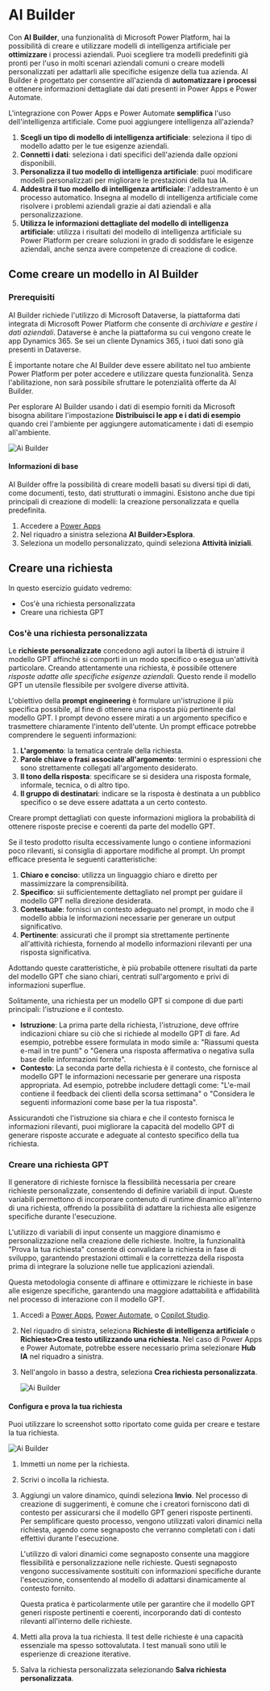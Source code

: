 # AI Builder
Con **AI Builder**, una funzionalità di Microsoft Power Platform, hai la possibilità di creare e utilizzare modelli di intelligenza artificiale per **ottimizzare** i processi aziendali. Puoi scegliere tra modelli predefiniti già pronti per l'uso in molti scenari aziendali comuni o creare modelli personalizzati per adattarli alle specifiche esigenze della tua azienda. AI Builder è progettato per consentire all'azienda di **automatizzare i processi** e ottenere informazioni dettagliate dai dati presenti in Power Apps e Power Automate.

L'integrazione con Power Apps e Power Automate **semplifica** l'uso dell'intelligenza artificiale. Come puoi aggiungere intelligenza all'azienda?
1. **Scegli un tipo di modello di intelligenza artificiale**: seleziona il tipo di modello adatto per le tue esigenze aziendali.
2. **Connetti i dati**: seleziona i dati specifici dell'azienda dalle opzioni disponibili.
3. **Personalizza il tuo modello di intelligenza artificiale**: puoi modificare modelli personalizzati per migliorare le prestazioni della tua IA.
4. **Addestra il tuo modello di intelligenza artificiale**: l'addestramento è un processo automatico. Insegna al modello di intelligenza artificiale come risolvere i problemi aziendali grazie ai dati aziendali e alla personalizzazione.
5. **Utilizza le informazioni dettagliate del modello di intelligenza artificiale**: utilizza i risultati del modello di intelligenza artificiale su Power Platform per creare soluzioni in grado di soddisfare le esigenze aziendali, anche senza avere competenze di creazione di codice.

## Come creare un modello in AI Builder
### Prerequisiti
AI Builder richiede l'utilizzo di Microsoft Dataverse, la piattaforma dati integrata di Microsoft Power Platform che consente di *archiviare e gestire i dati aziendali*. Dataverse è anche la piattaforma su cui vengono create le app Dynamics 365. Se sei un cliente Dynamics 365, i tuoi dati sono già presenti in Dataverse.

È importante notare che AI Builder deve essere abilitato nel tuo ambiente Power Platform per poter accedere e utilizzare questa funzionalità. Senza l'abilitazione, non sarà possibile sfruttare le potenzialità offerte da AI Builder.

Per esplorare AI Builder usando i dati di esempio forniti da Microsoft  bisogna abilitare l'impostazione **Distribuisci le app e i dati di esempio** quando crei l'ambiente per aggiungere automaticamente i dati di esempio all'ambiente.

![Ai Builder](/img/power-platform/complementary-solutions/ai-1.png)

#### Informazioni di base
AI Builder offre la possibilità di creare modelli basati su diversi tipi di dati, come documenti, testo, dati strutturati o immagini. Esistono anche due tipi principali di creazione di modelli: la creazione personalizzata e quella predefinita.
1. Accedere a [Power Apps](https://make.powerapps.com/)
2. Nel riquadro a sinistra seleziona **AI Builder>Esplora**.
3. Seleziona un modello personalizzato, quindi seleziona **Attività iniziali**.

## Creare una richiesta
In questo esercizio guidato vedremo:
- Cos'è una richiesta personalizzata
- Creare una richiesta GPT

### Cos'è una richiesta personalizzata
Le **richieste personalizzate** concedono agli autori la libertà di istruire il modello GPT affinché si comporti in un modo specifico o esegua un'attività particolare. Creando attentamente una richiesta, è possibile ottenere *risposte adatte alle specifiche esigenze aziendali*. Questo rende il modello GPT un utensile flessibile per svolgere diverse attività.

L'obiettivo della **prompt engineering** è formulare un'istruzione il più specifica possibile, al fine di ottenere una risposta più pertinente dal modello GPT. I prompt devono essere mirati a un argomento specifico e trasmettere chiaramente l'intento dell'utente.
Un prompt efficace potrebbe comprendere le seguenti informazioni:
1. **L'argomento**: la tematica centrale della richiesta.
2. **Parole chiave o frasi associate all'argomento**: termini o espressioni che sono strettamente collegati all'argomento desiderato.
3. **Il tono della risposta**: specificare se si desidera una risposta formale, informale, tecnica, o di altro tipo.
4. **Il gruppo di destinatari**: indicare se la risposta è destinata a un pubblico specifico o se deve essere adattata a un certo contesto.

Creare prompt dettagliati con queste informazioni migliora la probabilità di ottenere risposte precise e coerenti da parte del modello GPT.

Se il testo prodotto risulta eccessivamente lungo o contiene informazioni poco rilevanti, si consiglia di apportare modifiche al prompt. Un prompt efficace presenta le seguenti caratteristiche:

1. **Chiaro e conciso**: utilizza un linguaggio chiaro e diretto per massimizzare la comprensibilità.
2. **Specifico**: sii sufficientemente dettagliato nel prompt per guidare il modello GPT nella direzione desiderata.
3. **Contestuale**: fornisci un contesto adeguato nel prompt, in modo che il modello abbia le informazioni necessarie per generare un output significativo.
4. **Pertinente**: assicurati che il prompt sia strettamente pertinente all'attività richiesta, fornendo al modello informazioni rilevanti per una risposta significativa.

Adottando queste caratteristiche, è più probabile ottenere risultati da parte del modello GPT che siano chiari, centrati sull'argomento e privi di informazioni superflue.

Solitamente, una richiesta per un modello GPT si compone di due parti principali: l'istruzione e il contesto.
- **Istruzione**:
La prima parte della richiesta, l'istruzione, deve offrire indicazioni chiare su ciò che si richiede al modello GPT di fare. Ad esempio, potrebbe essere formulata in modo simile a: "Riassumi questa e-mail in tre punti" o "Genera una risposta affermativa o negativa sulla base delle informazioni fornite".
- **Contesto**:
La seconda parte della richiesta è il contesto, che fornisce al modello GPT le informazioni necessarie per generare una risposta appropriata. Ad esempio, potrebbe includere dettagli come: "L'e-mail contiene il feedback dei clienti della scorsa settimana" o "Considera le seguenti informazioni come base per la tua risposta".

Assicurandoti che l'istruzione sia chiara e che il contesto fornisca le informazioni rilevanti, puoi migliorare la capacità del modello GPT di generare risposte accurate e adeguate al contesto specifico della tua richiesta.

### Creare una richiesta GPT
Il generatore di richieste fornisce la flessibilità necessaria per creare richieste personalizzate, consentendo di definire variabili di input. Queste variabili permettono di incorporare contenuto di runtime dinamico all'interno di una richiesta, offrendo la possibilità di adattare la richiesta alle esigenze specifiche durante l'esecuzione.

L'utilizzo di variabili di input consente un maggiore dinamismo e personalizzazione nella creazione delle richieste. Inoltre, la funzionalità "Prova la tua richiesta" consente di convalidare la richiesta in fase di sviluppo, garantendo prestazioni ottimali e la correttezza della risposta prima di integrare la soluzione nelle tue applicazioni aziendali.

Questa metodologia consente di affinare e ottimizzare le richieste in base alle esigenze specifiche, garantendo una maggiore adattabilità e affidabilità nel processo di interazione con il modello GPT.

1. Accedi a [Power Apps](https://make.powerapps.com/), [Power Automate](https://make.powerautomate.com/), o [Copilot Studio](https://copilotstudio.microsoft.com/).
2. Nel riquadro di sinistra, seleziona **Richieste di intelligenza artificiale** o **Richieste>Crea testo utilizzando una richiesta**.
   Nel caso di Power Apps e Power Automate, potrebbe essere necessario prima selezionare **Hub IA** nel riquadro a sinistra.
3. Nell'angolo in basso a destra, seleziona **Crea richiesta personalizzata**.

   ![Ai Builder](/img/power-platform/complementary-solutions/ai-2.png)

#### Configura e prova la tua richiesta
Puoi utilizzare lo screenshot sotto riportato come guida per creare e testare la tua richiesta.

   ![Ai Builder](/img/power-platform/complementary-solutions/ai-3.png)

1. Immetti un nome per la richiesta.
2. Scrivi o incolla la richiesta.
3. Aggiungi un valore dinamico, quindi seleziona **Invio**.
   Nel processo di creazione di suggerimenti, è comune che i creatori forniscono dati di contesto per assicurarsi che il modello GPT generi risposte pertinenti. Per semplificare questo processo, vengono utilizzati valori dinamici nella richiesta, agendo come segnaposto che verranno completati con i dati effettivi durante l'esecuzione.

   L'utilizzo di valori dinamici come segnaposto consente una maggiore flessibilità e personalizzazione nelle richieste. Questi segnaposto vengono successivamente sostituiti con informazioni specifiche durante l'esecuzione, consentendo al modello di adattarsi dinamicamente al contesto fornito.

   Questa pratica è particolarmente utile per garantire che il modello GPT generi risposte pertinenti e coerenti, incorporando dati di contesto rilevanti all'interno delle richieste.
4. Metti alla prova la tua richiesta.
   Il test delle richieste è una capacità essenziale ma spesso sottovalutata. I test manuali sono utili le esperienze di creazione iterative.
5. Salva la richiesta personalizzata selezionando **Salva richiesta personalizzata**.